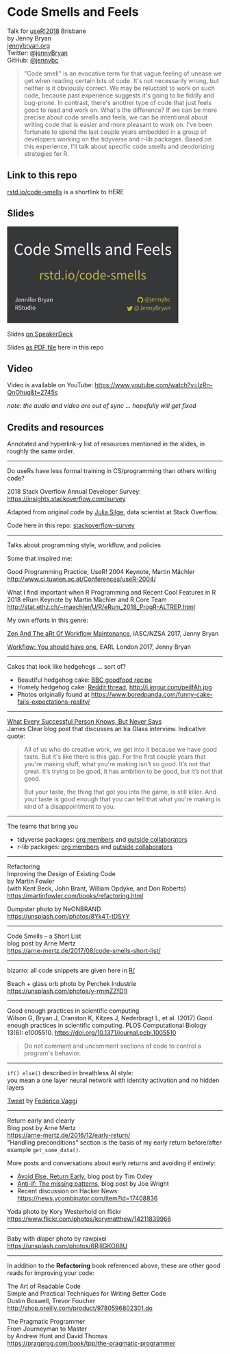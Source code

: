 # Code Smells and Feels

Talk for [useR!2018](https://user2018.r-project.org) Brisbane  
by Jenny Bryan  
[jennybryan.org](https://jennybryan.org)  
Twitter: [@jennyBryan](https://twitter.com/jennyBryan/)  
GitHub: [@jennybc](https://github.com/jennybc)  

> "Code smell" is an evocative term for that vague feeling of unease we get when reading certain bits of code. It's not necessarily wrong, but neither is it obviously correct. We may be reluctant to work on such code, because past experience suggests it's going to be fiddly and bug-prone. In contrast, there's another type of code that just feels good to read and work on. What's the difference? If we can be more precise about code smells and feels, we can be intentional about writing code that is easier and more pleasant to work on. I've been fortunate to spend the last couple years embedded in a group of developers working on the tidyverse and r-lib packages. Based on this experience, I'll talk about specific code smells and deodorizing strategies for R.

## Link to this repo

[rstd.io/code-smells](https://rstd.io/code-smells) is a shortlink to HERE

## Slides

<a href="https://speakerdeck.com/jennybc/code-smells-and-feels"><img src="2018-07_user-brisbane-400.jpeg"></a>

Slides [on SpeakerDeck](https://speakerdeck.com/jennybc/code-smells-and-feels)

Slides [as PDF file](2018-07_user-brisbane-bryan.pdf) here in this repo

## Video

Video is available on YouTube: <https://www.youtube.com/watch?v=IzRn-QnOhug&t=2745s>

*note: the audio and video are out of sync ... hopefully will get fixed*

## Credits and resources

Annotated and hyperlink-y list of resources mentioned in the slides, in roughly the same order.

---

Do useRs have less formal training in CS/programming than others writing code?

2018 Stack Overflow Annual Developer Survey: <https://insights.stackoverflow.com/survey>

Adapted from original code by [Julia Silge](https://juliasilge.com), data scientist at  Stack Overflow.

Code here in this repo: [stackoverflow-survey](stackoverflow-survey)

---

Talks about programming style, workflow, and policies

Some that inspired me:

Good Programming Practice, UseR! 2004 Keynote, Martin Mächler  
http://www.ci.tuwien.ac.at/Conferences/useR-2004/  

What I find important when R Programming and Recent Cool Features in R  
2018 eRum Keynote by Martin Mächler and R Core Team  
http://stat.ethz.ch/~maechler/U/R/eRum_2018_ProgR-ALTREP.html  

My own efforts in this genre:

[Zen And The aRt Of Workflow Maintenance](https://speakerdeck.com/jennybc/zen-and-the-art-of-workflow-maintenance), IASC/NZSA 2017, Jenny Bryan

[Workflow: You should have one](https://speakerdeck.com/jennybc/workflow-you-should-have-one), EARL London 2017, Jenny Bryan

---

Cakes that look like hedgehogs ... sort of?

 * Beautiful hedgehog cake: [BBC goodfood recipe](https://www.bbcgoodfood.com/recipes/hedgehog-cake)
  * Homely hedgehog cake: [Reddit thread](https://www.reddit.com/r/funny/comments/1am3x7/so_a_friend_of_my_girlfriend_made_a_cake_for_her/), <http://i.imgur.com/peilfAh.jpg> 
  * Photos originally found at <https://www.boredpanda.com/funny-cake-fails-expectations-reality/>
  
---

[What Every Successful Person Knows, But Never Says](https://jamesclear.com/ira-glass-failure)  
James Clear blog post that discusses an Ira Glass interview. Indicative quote:

> All of us who do creative work, we get into it because we have good taste. But it's like there is this gap. For the first couple years that you're making stuff, what you're making isn't so good. It’s not that great. It’s trying to be good, it has ambition to be good, but it’s not that good.
>
> But your taste, the thing that got you into the game, is still killer. And your taste is good enough that you can tell that what you're making is kind of a disappointment to you.

---

The teams that bring you

  * tidyverse packages: [org members](https://github.com/orgs/tidyverse/people) and [outside collaborators](https://github.com/orgs/tidyverse/outside-collaborators)
  * r-lib packages: [org members](https://github.com/orgs/r-lib/people) and [outside collaborators](https://github.com/orgs/r-lib/outside-collaborators)
  
---

Refactoring  
Improving the Design of Existing Code  
by Martin Fowler  
(with Kent Beck, John Brant, William Opdyke, and Don Roberts)  
https://martinfowler.com/books/refactoring.html

Dumpster photo by NeONBRAND  
https://unsplash.com/photos/8Yk4T-tDSYY

---

Code Smells – a Short List  
blog post by Arne Mertz  
https://arne-mertz.de/2017/08/code-smells-short-list/

---

bizarro: all code snippets are given here in [R/](R)

Beach + glass orb photo by Perchek Industrie  
https://unsplash.com/photos/y-rmmZZfD1I

---

Good enough practices in scientific computing  
Wilson G, Bryan J, Cranston K, Kitzes J, Nederbragt L, et al. (2017) Good enough practices in scientific computing. PLOS Computational Biology 13(6): e1005510. <https://doi.org/10.1371/journal.pcbi.1005510>

> Do not comment and uncomment sections of code to control a program's behavior.

---

`if() else()` described in breathless AI style:  
you mean a one layer neural network with identity activation and no hidden layers

[Tweet](https://twitter.com/F_Vaggi/status/1011127587639197696) by [Federico Vaggi](https://twitter.com/F_Vaggi)

---

Return early and clearly  
Blog post by Arne Mertz  
https://arne-mertz.de/2016/12/early-return/  
"Handling preconditions" section is the basis of my early return before/after example `get_some_data()`.

More posts and conversations about early returns and avoiding if entirely:

  * [Avoid Else, Return Early](http://blog.timoxley.com/post/47041269194/avoid-else-return-early), blog post by Tim Oxley
  * [Anti-If: The missing patterns](https://code.joejag.com/2016/anti-if-the-missing-patterns.html), blog post by Joe Wright
  * Recent discussion on Hacker News: <https://news.ycombinator.com/item?id=17408836>

Yoda photo by Kory Westerhold on flickr  
https://www.flickr.com/photos/korymatthew/14211839966

---

Baby with diaper photo by rawpixel  
https://unsplash.com/photos/6RjllGKO88U

---

In addition to the **Refactoring** book referenced above, these are other good reads for improving your code:

The Art of Readable Code  
Simple and Practical Techniques for Writing Better Code  
Dustin Boswell, Trevor Foucher  
http://shop.oreilly.com/product/9780596802301.do

The Pragmatic Programmer  
From Journeyman to Master  
by Andrew Hunt and David Thomas  
https://pragprog.com/book/tpp/the-pragmatic-programmer
